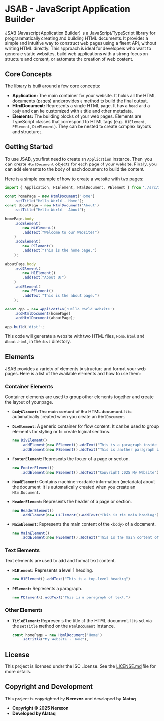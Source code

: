 # JSAB - JavaScript Application Builder

JSAB (Javascript Application Builder) is a JavaScript/TypeScript library for programmatically creating and building HTML documents. It provides a simple and intuitive way to construct web pages using a fluent API, without writing HTML directly. This approach is ideal for developers who want to generate static websites, build web applications with a strong focus on structure and content, or automate the creation of web content.

## Core Concepts

The library is built around a few core concepts:

*   **Application:** The main container for your website. It holds all the HTML documents (pages) and provides a method to build the final output.
*   **HtmlDocument:** Represents a single HTML page. It has a `head` and a `body` and can be customized with a title and other metadata.
*   **Elements:** The building blocks of your web pages. Elements are TypeScript classes that correspond to HTML tags (e.g., `H1Element`, `PElement`, `DivElement`). They can be nested to create complex layouts and structures.

## Getting Started

To use JSAB, you first need to create an `Application` instance. Then, you can create `HtmlDocument` objects for each page of your website. Finally, you can add elements to the body of each document to build the content.

Here is a simple example of how to create a website with two pages:

```typescript
import { Application, H1Element, HtmlDocument, PElement } from './src/index';

const homePage = new HtmlDocument('Home')
    .setTitle("Hello World - Home");
const aboutPage = new HtmlDocument('About')
    .setTitle("Hello World - About");

homePage.body
    .addElement(
        new H1Element()
        .addText("Welcome to our Website!")
    )
    .addElement(
        new PElement()
        .addText("This is the home page.")
    );

aboutPage.body
    .addElement(
        new H1Element()
        .addText("About Us")
    )
    .addElement(
        new PElement()
        .addText("This is the about page.")
    );

const app = new Application('Hello World Website')
    .addHtmlDocument(homePage)
    .addHtmlDocument(aboutPage);

app.build('dist');
```

This code will generate a website with two HTML files, `Home.html` and `About.html`, in the `dist` directory.

## Elements

JSAB provides a variety of elements to structure and format your web pages. Here is a list of the available elements and how to use them:

### Container Elements

Container elements are used to group other elements together and create the layout of your page.

*   **`BodyElement`:** The main content of the HTML document. It is automatically created when you create an `HtmlDocument`.
*   **`DivElement`:** A generic container for flow content. It can be used to group elements for styling or to create logical sections.

    ```typescript
    new DivElement()
        .addElement(new PElement().addText("This is a paragraph inside a div."))
        .addElement(new PElement().addText("This is another paragraph inside the same div."))
    ```

*   **`FooterElement`:** Represents the footer of a page or section.

    ```typescript
    new FooterElement()
        .addElement(new PElement().addText("Copyright 2025 My Website"))
    ```

*   **`HeadElement`:** Contains machine-readable information (metadata) about the document. It is automatically created when you create an `HtmlDocument`.
*   **`HeaderElement`:** Represents the header of a page or section.

    ```typescript
    new HeaderElement()
        .addElement(new H1Element().addText("This is the main heading"))
    ```

*   **`MainElement`:** Represents the main content of the `<body>` of a document.

    ```typescript
    new MainElement()
        .addElement(new PElement().addText("This is the main content of the page."))
    ```

### Text Elements

Text elements are used to add and format text content.

*   **`H1Element`:** Represents a level 1 heading.

    ```typescript
    new H1Element().addText("This is a top-level heading")
    ```

*   **`PElement`:** Represents a paragraph.

    ```typescript
    new PElement().addText("This is a paragraph of text.")
    ```

### Other Elements

*   **`TitleElement`:** Represents the title of the HTML document. It is set via the `setTitle` method on the `HtmlDocument` instance.

    ```typescript
    const homePage = new HtmlDocument('Home')
        .setTitle("My Website - Home");
    ```

## License

This project is licensed under the ISC License. See the [LICENSE.md](LICENSE.md) file for more details.

## Copyright and Development

This project is copyrighted by **Nerexon** and developed by **Alataq**.

*   **Copyright © 2025 Nerexon**
*   **Developed by Alataq**
